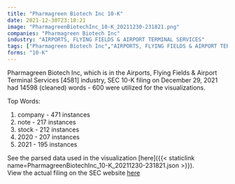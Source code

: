 ```yaml
---
title: "Pharmagreen Biotech Inc 10-K"
date: 2021-12-30T23:18:21
image: "PharmagreenBiotechInc_10-K_20211230-231821.png"
companies: "Pharmagreen Biotech Inc"
industry: "AIRPORTS, FLYING FIELDS & AIRPORT TERMINAL SERVICES"
tags: ["Pharmagreen Biotech Inc","AIRPORTS, FLYING FIELDS & AIRPORT TERMINAL SERVICES","12-29-2021","10-K"]
forms: "10-K"
---
```

Pharmagreen Biotech Inc, which is in the Airports, Flying Fields & Airport Terminal Services [4581] industry, SEC 10-K filing on December 29, 2021 had 14598 (cleaned) words - 600 were utilized for the visualizations.

Top Words:
1. company - 471 instances
2. note - 217 instances
3. stock - 212 instances
4. 2020 - 207 instances
5. 2021 - 195 instances


See the parsed data used in the visualization [here]({{< staticlink name=PharmagreenBiotechInc_10-K_20211230-231821.json >}}).  
View the actual filing on the SEC website [here](https://www.sec.gov/Archives/edgar/data/1435181/0001477932-21-009538.txt)